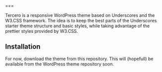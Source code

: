 ===

Tercero is a responsive WordPress theme based on Underscores and the W3.CSS framework. The idea is to keep the best parts of the Underscores starter theme structure and basic styles, while taking advantage of the prettier styles provided by W3.CSS.

Installation
---------------

For now, download the theme from this repository. This will (hopefull) be available from the WordPress theme repository soon.